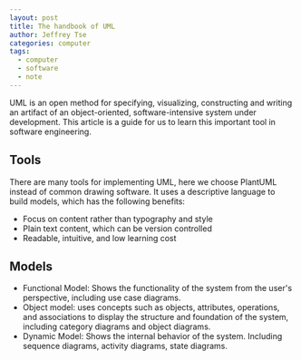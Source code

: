 ```yaml
---
layout: post
title: The handbook of UML
author: Jeffrey Tse
categories: computer
tags:
  - computer
  - software
  - note
---
```


UML is an open method for specifying, visualizing, constructing and writing
an artifact of an object-oriented, software-intensive system under development.
This article is a guide for us to learn this important tool in software
engineering.

## Tools

There are many tools for implementing UML, here we choose PlantUML instead of
common drawing software. It uses a descriptive language to build models, which
has the following benefits:

- Focus on content rather than typography and style
- Plain text content, which can be version controlled
- Readable, intuitive, and low learning cost

## Models

- Functional Model: Shows the functionality of the system from the user's
  perspective, including use case diagrams.
- Object model: uses concepts such as objects, attributes, operations, and
  associations to display the structure and foundation of the system, including
  category diagrams and object diagrams.
- Dynamic Model: Shows the internal behavior of the system. Including sequence
  diagrams, activity diagrams, state diagrams.

